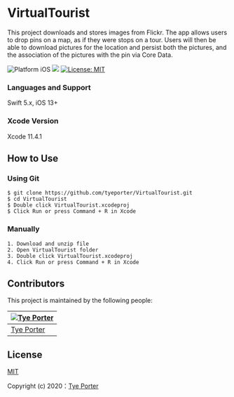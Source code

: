 # VirtualTourist
This project downloads and stores images from Flickr. The app allows users to drop pins on a map, as if they were stops on a tour. Users will then be able to download pictures for the location and persist both the pictures, and the association of the pictures with the pin via Core Data.

![Platform iOS](https://img.shields.io/badge/nanodegree-iOS-blue.svg)
![](https://img.shields.io/badge/Swift-5.x-orange.svg)
[![License: MIT](https://img.shields.io/badge/License-MIT-yellow.svg)](https://opensource.org/licenses/MIT)

### Languages and Support
Swift 5.x, iOS 13+

### Xcode Version
Xcode 11.4.1

## How to Use
### Using Git
```
$ git clone https://github.com/tyeporter/VirtualTourist.git
$ cd VirtualTourist
$ Double click VirtualTourist.xcodeproj
$ Click Run or press Command + R in Xcode
 ```
	
### Manually
```
1. Download and unzip file
2. Open VirtualTourist folder
3. Double click VirtualTourist.xcodeproj
4. Click Run or press Command + R in Xcode
```

## Contributors
This project is maintained by the following people:

[![Tye Porter](https://avatars1.githubusercontent.com/u/16263420?s=460&v=4)](https://github.com/4orter) |
--- |
[Tye Porter](https://github.com/4orter) |

## License
[MIT](http://opensource.org/licenses/MIT)

Copyright (c) 2020：[Tye Porter](https://github.com/4orter)
